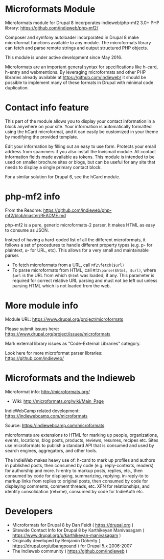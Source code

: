 Microformats Module
===================

Microformats module for Drupal 8 incorporates indieweb/php-mf2 3.0+ PHP library:
https://github.com/indieweb/php-mf2/

Composer and symfony autoloader incorporated in Drupal 8 make microformat functions
available to any module. The microformats library can fetch and parse remote strings
and output structured PHP objects.

This module is under active development since May 2016.

Microformats are an important general syntax for specifications like h-card,
h-entry and webmentions. By leveraging microformats and other PHP libraries already
available at https://github.com/indieweb/ it should be possible to implement many
of these formats in Drupal with minimal code duplication.

Contact info feature
====================

This part of the module allows you to display your contact information in a block
anywhere on your site. Your information is automatically formatted using the hCard
microformat, and it can easily be customized in your theme by modifying the provided template.

Edit your information by filling out an easy to use form.
Protects your email address from spammers if you also install the Invismail module.
All contact information fields made available as tokens.
This module is intended to be used on smaller brochure sites or blogs, but can be
useful for any site that needs to display a single primary contact block.

For a similar solution for Drupal 6, see the hCard module.

php-mf2 info
============
From the Readme: https://github.com/indieweb/php-mf2/blob/master/README.md

php-mf2 is a pure, generic microformats-2 parser. It makes HTML as easy to consume as JSON.

Instead of having a hard-coded list of all the different microformats, it follows a set of procedures to handle different property types (e.g. p- for plaintext, u- for URL, etc). This allows for a very small and maintainable parser.

- To fetch microformats from a URL, call `Mf2\fetch($url)`
- To parse microformats from HTML, call `Mf2\parse($html, $url)`, where `$url` is the URL from which `$html` was loaded, if any. This parameter is required for correct relative URL parsing and must not be left out unless parsing HTML which is not loaded from the web.


More module info
================

Module URL:
https://www.drupal.org/project/microformats

Please submit issues here: https://www.drupal.org/project/issues/microformats

Mark external library issues as "Code-External Libraries" category.

Look here for more microformat parser libraries: https://github.com/indieweb/

Microformats and the Indieweb
============================

Microformat info: http://microformats.org/
- Wiki: http://microformats.org/wiki/Main_Page

IndieWebCamp related development: https://indiewebcamp.com/microformats

Source: https://indiewebcamp.com/microformats

microformats are extensions to HTML for marking up people, organizations, events, locations, blog posts, products, reviews, resumes, recipes etc. Sites use microformats to publish a standard API that is consumed and used by search engines, aggregators, and other tools.

The IndieWeb makes heavy use of:
h-card to mark up profiles and authors in published posts, then consumed by code 
(e.g. reply-contexts, readers) for authorship and more.
h-entry to markup posts, replies, etc., then consumed by code for displaying, 
summarizing, replying.
in-reply-to to markup links from replies to original posts, then consumed by code for 
displaying comments, comment threads, etc.
XFN for relationships, and identity consolidation (rel=me), consumed by code for 
IndieAuth etc.

Developers
==========

* Microformats for Drupal 8 by Dan Feidt ( https://drupal.org )
* Sitewide Contact Info for Drupal 8 by Karthikeyan Manivasagam ( https://www.drupal.org/u/karthikeyan-manivasagam )
* Originally developed by Benjamin Doherty ( https://drupal.org/u/bangpound )
for Drupal 5.x 2006-2007
* The Indieweb community ( https://github.com/indieweb )
